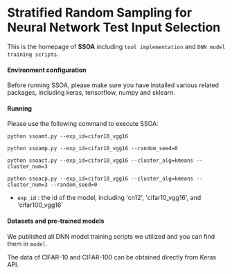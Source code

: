 # Stratified Random Sampling for Neural Network Test Input Selection
This is the homepage of **SSOA** including `tool implementation` and `DNN model training scripts`. 

#### Environment configuration
Before running SSOA, please make sure you have installed various related packages, including keras, tensorflow, numpy and sklearn.

#### Running
Please use the following command to execute SSOA:

```shell
python ssoamt.py --exp_id=cifar10_vgg16

python ssoamp.py --exp_id=cifar10_vgg16 --random_seed=0

python ssoact.py --exp_id=cifar10_vgg16 --cluster_alg=kmeans --cluster_num=3

python ssoacp.py --exp_id=cifar10_vgg16 --cluster_alg=kmeans --cluster_num=3 --random_seed=0
```

- `exp_id` : the id of the model, including 'cn12', 'cifar10_vgg16', and 'cifar100_vgg16' 
 

#### Datasets and pre-trained models

We published all DNN model training scripts we utilized and you can find them in `model`.

The data of CIFAR-10 and CIFAR-100 can be obtained directly from Keras API.
